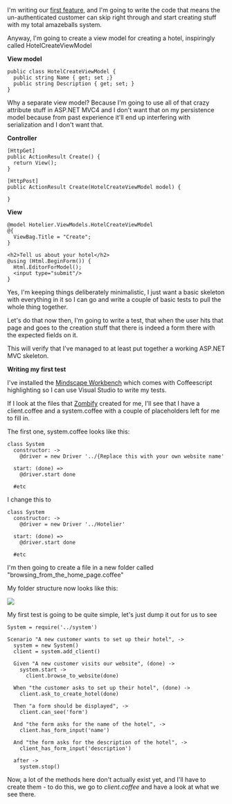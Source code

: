 I'm writing our [first feature](/entries/hotelier---writing-our-first-feature.html), and I'm going to write the code that means the un-authenticated customer can skip right through and start creating stuff with my total amazeballs system. 


Anyway, I'm going to create a view model for creating a hotel, inspiringly called HotelCreateViewModel

**View model**

    public class HotelCreateViewModel {
      public string Name { get; set ;}
      public string Description { get; set; }
    }

Why a separate view model? Because I'm going to use all of that crazy attribute stuff in ASP.NET MVC4 and I don't want that on my persistence model because from past experience it'll end up interfering with serialization and I don't want that.

**Controller**

    [HttpGet]
    public ActionResult Create() {
      return View();
    }

    [HttpPost]
    public ActionResult Create(HotelCreateViewModel model) {
      
    }


**View**

    @model Hotelier.ViewModels.HotelCreateViewModel
    @{
      ViewBag.Title = "Create";
    }

    <h2>Tell us about your hotel</h2>
    @using (Html.BeginForm()) {
      Html.EditorForModel();
      <input type="submit"/>
    }



Yes, I'm keeping things deliberately minimalistic, I just want a basic skeleton with everything in it so I can go and write a couple of basic tests to pull the whole thing together.

Let's do that now then, I'm going to write a test, that when the user hits that page and goes to the creation stuff that there is indeed a form there with the expected fields on it.

This will verify that I've managed to at least put together a working ASP.NET MVC skeleton.

**Writing my first test**

I've installed the [Mindscape Workbench](http://visualstudiogallery.msdn.microsoft.com/2b96d16a-c986-4501-8f97-8008f9db141a) which comes with Coffeescript highlighting so I can use Visual Studio to write my tests.


If I look at the files that [Zombify](http://github.com/robashton/zombify) created for me, I'll see that I have a client.coffee and a system.coffee with a couple of placeholders left for me to fill in.

The first one, system.coffee looks like this:

    class System
      constructor: ->
        @driver = new Driver '../{Replace this with your own website name'

      start: (done) =>
        @driver.start done

      #etc

I change this to

    class System
      constructor: ->
        @driver = new Driver '../Hotelier'

      start: (done) =>
        @driver.start done

      #etc

I'm then going to create a file in a new folder called "browsing_from_the_home_page.coffee"

My folder structure now looks like this:

<img src="/img/coffee-hotelier.png">

My first test is going to be quite simple, let's just dump it out for us to see

    System = require('../system')

    Scenario "A new customer wants to set up their hotel", ->
      system = new System()
      client = system.add_client()

      Given "A new customer visits our website", (done) ->
        system.start ->
          client.browse_to_website(done)
      
      When "the customer asks to set up their hotel", (done) ->
        client.ask_to_create_hotel(done)

      Then "a form should be displayed", ->
        client.can_see('form')

      And "the form asks for the name of the hotel", ->
        client.has_form_input('name')

      And "the form asks for the description of the hotel", ->
        client_has_form_input('description')

      after ->
        system.stop()
      
Now, a lot of the methods here don't actually exist yet, and I'll have to create them - to do this, we go to *client.coffee* and have a look at what we see there.

